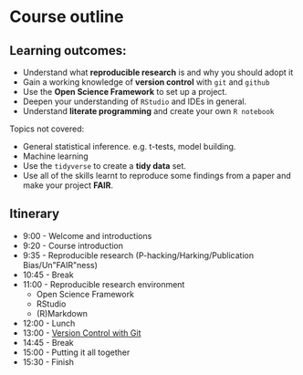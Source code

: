 
# Course outline

## Learning outcomes:
 * Understand what **reproducible research** is and why you should adopt it 
 * Gain a working knowledge of **version control** with `git` and `github`
 * Use the **Open Science Framework** to set up a project. 
 * Deepen your understanding of `RStudio` and IDEs in general. 
 * Understand **literate programming** and create your own `R notebook`

Topics not covered: 
 * General statistical inference. e.g. t-tests, model building. 
 * Machine learning
 * Use the `tidyverse` to create a **tidy data** set. 
 * Use all of the skills learnt to reproduce some findings from a paper and make your project **FAIR**. 
 
## Itinerary

* 9:00 - Welcome and introductions
* 9:20 - Course introduction
* 9:35 - Reproducible research (P-hacking/Harking/Publication Bias/Un"FAIR"ness)
* 10:45 - Break
* 11:00 - Reproducible research environment 
  - Open Science Framework
  - RStudio
  - (R)Markdown
* 12:00 - Lunch
* 13:00 - [Version Control with Git](http://swcarpentry.github.io/git-novice/)
* 14:45 - Break
* 15:00 - Putting it all together
* 15:30 - Finish 


 
